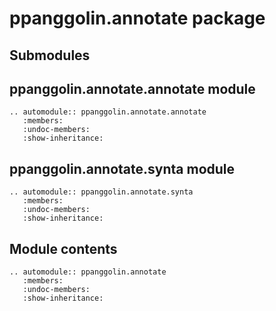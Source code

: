 # ppanggolin.annotate package

## Submodules

## ppanggolin.annotate.annotate module

```{eval-rst}
.. automodule:: ppanggolin.annotate.annotate
   :members:
   :undoc-members:
   :show-inheritance:
```

## ppanggolin.annotate.synta module

```{eval-rst}
.. automodule:: ppanggolin.annotate.synta
   :members:
   :undoc-members:
   :show-inheritance:
```

## Module contents

```{eval-rst}
.. automodule:: ppanggolin.annotate
   :members:
   :undoc-members:
   :show-inheritance:
```
